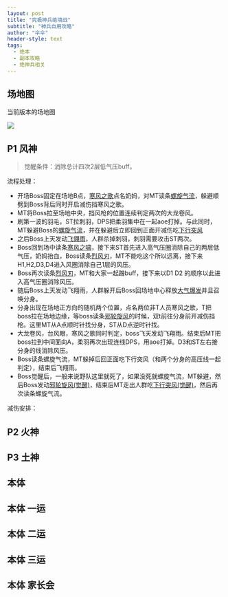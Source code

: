 ```yaml
---
layout: post
title: "究极神兵绝境战"
subtitle: "神兵自用攻略"
author: "伞伞"
header-style: text
tags:
  - 绝本
  - 副本攻略
  - 绝神兵相关
---
```


场地图
--
当前版本的场地图

![](https://i.imgur.com/Wfdj4eX.png)
<!--

[螺旋气流](## "2.5秒读条，正面扇形伤害,读条时移动出范围")
This is a [hover text][id1] example.
This is a [hover text](## "your hover text") example.
[i]: ## ""
-->
P1 风神
--

[螺旋气流i]: ## "2.5秒读条，正面扇形伤害,读条时移动出范围"
[下行突风i]: ## "正面扇形无读条顺劈 死刑类技能，物理伤害"
[寒风之歌i]: ## "绿色点名对目标造成直线AOE的伤害，对第一名的人造成大伤害，处理需坦克挡枪"
[大龙卷风i]: ## "寒风之歌伤害判定时，会对站在最前位判定伤害的人的位置释放一个AOE，约2.5秒后判定，判定伤害即死"
[召唤羽毛i]: ## "风神使用两次，分别为4柔羽+1刺羽和4柔羽。刺羽需要等st叠2层低气压后击杀"
[烈风刃i]: ## "对除了双t以外的人点名，点名人的区域造成一个AOE伤害，并且对他们附加一层低气压BUFF"
[大气爆发i]: ## "全屏aoe"
[寒风之啸i]: ## "全屏aoe"
[飞翎雨i]: ## "上天瞬间会对场地目标内6人(分身上天为4人)的当前位置判定小型AOE，有dot很疼"
[台风眼i]: ## "场地周边出现蓝色AOE区域，判定后会被人员击退至场地内环，非坦克人员即死"
[邪轮旋风i]: ## "钢铁"
[下行突风(觉醒)i]: ## "分摊顺劈，8人分摊约每人3W伤害"
[邪轮旋风(觉醒)i]: ## "钢铁+月环"
>觉醒条件：消除总计四次2层低气压buff。


流程处理：
* 开场Boss固定在场地B点，[寒风之歌][寒风之歌i]点名奶妈，对MT读条[螺旋气流][螺旋气流i]，躲避顺劈到Boss背后同时开启减伤挡寒风之歌。
* MT将Boss拉至场地中央，挡风枪的位置连续判定两次的大龙卷风。
* 刷第一波的羽毛，ST拉刺羽，DPS把柔羽集中在一起aoe打掉。与此同时，MT躲避Boss的[螺旋气流][螺旋气流i]，并在躲避后立即回到正面开减伤吃[下行突风][下行突风i]
* 之后Boss上天发动[飞翎雨][飞翎雨i]，人群杀掉刺羽，刺羽需要攻击ST两次。
* Boss回到场中读条[寒风之啸][寒风之啸i]，接下来ST首先进入高气压圈消除自己的两层低气压，奶妈抬血，Boss读条[烈风刃][烈风刃i]，MT不能吃这个所以远离，接下来H1,H2,D3,D4进入风圈消除自己1层的风压。
* Boss再次读条[烈风刃][烈风刃i]，MT和大家一起蹭buff，接下来以D1 D2 的顺序以此进入高气压圈消除风压。
* 随后Boss上天发动飞翔雨，人群躲开后Boss回场地中心释放[大气爆发][大气爆发i]并且召唤分身。
* 分身出现在场地正方向的随机两个位置，点名两位非T人员寒风之歌，T把boss拉在场地边缘，等boss读条[邪轮旋风][邪轮旋风i]的时候，双t前往分身前开减伤挡枪。这里MT从A点顺时针找分身，ST从D点逆时针找。
* 大龙卷风，台风眼，寒风之歌同时判定，boss飞天发动飞翔雨。结束后MT把boss拉到中间面向A，柔羽再次出现连线DPS，用aoe打掉。D3和ST左右接分身的线消除风压。
* Boss读条螺旋气流，MT躲掉后回正面吃下行突风（和两个分身的高压线一起判定），结束后飞翔雨。
* Boss觉醒后，一般来说野队这里就死了，如果没死就螺旋气流，MT躲避，然后Boss发动[邪轮旋风(觉醒)][邪轮旋风(觉醒)i]，结束后MT走出人群吃[下行突风(觉醒)][下行突风(觉醒)i]，然后再次读条螺旋气流。

减伤安排：



P2 火神
-----



P3 土神
------


本体
----


本体 一运
--------


本体 二运
---------


本体 三运
-------


本体 家长会
--------

